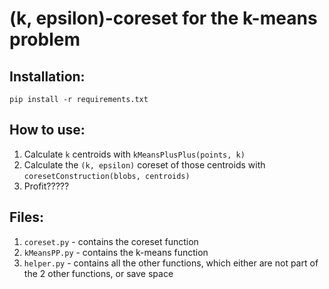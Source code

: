 # (k, epsilon)-coreset for the k-means problem


## Installation:
``pip install -r requirements.txt``

## How to use:
1. Calculate `k` centroids with `kMeansPlusPlus(points, k)`
1. Calculate the `(k, epsilon)` coreset of those centroids with `coresetConstruction(blobs, centroids)`
1. Profit?????

## Files:
1. `coreset.py` - contains the coreset function
1. `kMeansPP.py` - contains the k-means function
1. `helper.py` - contains all the other functions,
 which either are not part of the 2 other functions, or save space